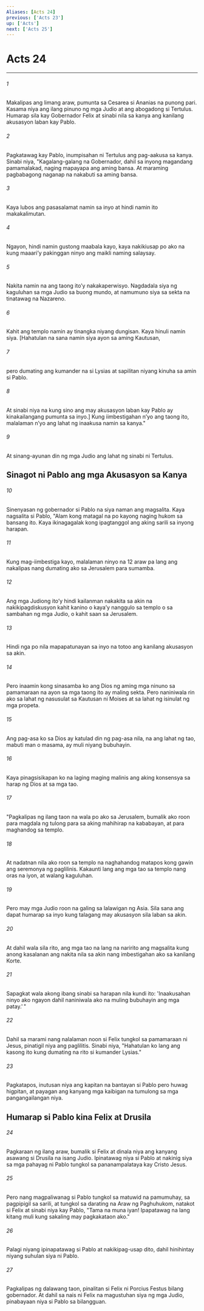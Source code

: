 ```yaml
---
Aliases: [Acts 24]
previous: ['Acts 23']
up: ['Acts']
next: ['Acts 25']
---
```

# Acts 24

***

###### 1
Makalipas ang limang araw, pumunta sa Cesarea si Ananias na punong pari. Kasama niya ang ilang pinuno ng mga Judio at ang abogadong si Tertulus. Humarap sila kay Gobernador Felix at sinabi nila sa kanya ang kanilang akusasyon laban kay Pablo. 

###### 2
Pagkatawag kay Pablo, inumpisahan ni Tertulus ang pag-aakusa sa kanya. Sinabi niya, "Kagalang-galang na Gobernador, dahil sa inyong magandang pamamalakad, naging mapayapa ang aming bansa. At maraming pagbabagong naganap na nakabuti sa aming bansa. 

###### 3
Kaya lubos ang pasasalamat namin sa inyo at hindi namin ito makakalimutan. 

###### 4
Ngayon, hindi namin gustong maabala kayo, kaya nakikiusap po ako na kung maaariʼy pakinggan ninyo ang maikli naming salaysay. 

###### 5
Nakita namin na ang taong itoʼy nakakaperwisyo. Nagdadala siya ng kaguluhan sa mga Judio sa buong mundo, at namumuno siya sa sekta na tinatawag na Nazareno. 

###### 6
Kahit ang templo namin ay tinangka niyang dungisan. Kaya hinuli namin siya. [Hahatulan na sana namin siya ayon sa aming Kautusan, 

###### 7
pero dumating ang kumander na si Lysias at sapilitan niyang kinuha sa amin si Pablo. 

###### 8
At sinabi niya na kung sino ang may akusasyon laban kay Pablo ay kinakailangang pumunta sa inyo.] Kung iimbestigahan nʼyo ang taong ito, malalaman nʼyo ang lahat ng inaakusa namin sa kanya." 

###### 9
At sinang-ayunan din ng mga Judio ang lahat ng sinabi ni Tertulus.

## Sinagot ni Pablo ang mga Akusasyon sa Kanya 

###### 10
Sinenyasan ng gobernador si Pablo na siya naman ang magsalita. Kaya nagsalita si Pablo, "Alam kong matagal na po kayong naging hukom sa bansang ito. Kaya ikinagagalak kong ipagtanggol ang aking sarili sa inyong harapan. 

###### 11
Kung mag-iimbestiga kayo, malalaman ninyo na 12 araw pa lang ang nakalipas nang dumating ako sa Jerusalem para sumamba. 

###### 12
Ang mga Judiong itoʼy hindi kailanman nakakita sa akin na nakikipagdiskusyon kahit kanino o kayaʼy nanggulo sa templo o sa sambahan ng mga Judio, o kahit saan sa Jerusalem. 

###### 13
Hindi nga po nila mapapatunayan sa inyo na totoo ang kanilang akusasyon sa akin. 

###### 14
Pero inaamin kong sinasamba ko ang Dios ng aming mga ninuno sa pamamaraan na ayon sa mga taong ito ay maling sekta. Pero naniniwala rin ako sa lahat ng nasusulat sa Kautusan ni Moises at sa lahat ng isinulat ng mga propeta. 

###### 15
Ang pag-asa ko sa Dios ay katulad din ng pag-asa nila, na ang lahat ng tao, mabuti man o masama, ay muli niyang bubuhayin. 

###### 16
Kaya pinagsisikapan ko na laging maging malinis ang aking konsensya sa harap ng Dios at sa mga tao. 

###### 17
"Pagkalipas ng ilang taon na wala po ako sa Jerusalem, bumalik ako roon para magdala ng tulong para sa aking mahihirap na kababayan, at para maghandog sa templo. 

###### 18
At nadatnan nila ako roon sa templo na naghahandog matapos kong gawin ang seremonya ng paglilinis. Kakaunti lang ang mga tao sa templo nang oras na iyon, at walang kaguluhan. 

###### 19
Pero may mga Judio roon na galing sa lalawigan ng Asia. Sila sana ang dapat humarap sa inyo kung talagang may akusasyon sila laban sa akin. 

###### 20
At dahil wala sila rito, ang mga tao na lang na naririto ang magsalita kung anong kasalanan ang nakita nila sa akin nang imbestigahan ako sa kanilang Korte. 

###### 21
Sapagkat wala akong ibang sinabi sa harapan nila kundi ito: 'Inaakusahan ninyo ako ngayon dahil naniniwala ako na muling bubuhayin ang mga patay.' " 

###### 22
Dahil sa marami nang nalalaman noon si Felix tungkol sa pamamaraan ni Jesus, pinatigil niya ang paglilitis. Sinabi niya, "Hahatulan ko lang ang kasong ito kung dumating na rito si kumander Lysias." 

###### 23
Pagkatapos, inutusan niya ang kapitan na bantayan si Pablo pero huwag higpitan, at payagan ang kanyang mga kaibigan na tumulong sa mga pangangailangan niya.

## Humarap si Pablo kina Felix at Drusila 

###### 24
Pagkaraan ng ilang araw, bumalik si Felix at dinala niya ang kanyang asawang si Drusila na isang Judio. Ipinatawag niya si Pablo at nakinig siya sa mga pahayag ni Pablo tungkol sa pananampalataya kay Cristo Jesus. 

###### 25
Pero nang magpaliwanag si Pablo tungkol sa matuwid na pamumuhay, sa pagpipigil sa sarili, at tungkol sa darating na Araw ng Paghuhukom, natakot si Felix at sinabi niya kay Pablo, "Tama na muna iyan! Ipapatawag na lang kitang muli kung sakaling may pagkakataon ako." 

###### 26
Palagi niyang ipinapatawag si Pablo at nakikipag-usap dito, dahil hinihintay niyang suhulan siya ni Pablo. 

###### 27
Pagkalipas ng dalawang taon, pinalitan si Felix ni Porcius Festus bilang gobernador. At dahil sa nais ni Felix na magustuhan siya ng mga Judio, pinabayaan niya si Pablo sa bilangguan.
